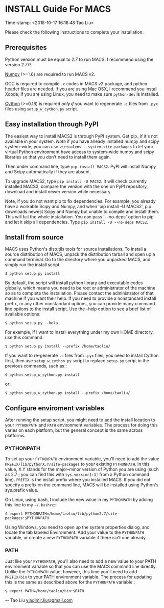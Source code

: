 # INSTALL Guide For MACS
Time-stamp: <2018-10-17 16:18:48 Tao Liu>

Please check the following instructions to complete your installation.

## Prerequisites

Python version must be equal to *2.7* to run MACS. I recommend
using the version *2.7.9*.

[Numpy](http://www.scipy.org/Download) (>=1.6) are required to run MACS v2. 

GCC is required to compile `.c` codes in MACS v2 package, and python
header files are needed. If you are using Mac OSX, I recommend you
install Xcode; if you are using Linux, you need to make sure
`python-dev` is installed.

[Cython](http://cython.org/) (>=0.18) is required *only if* you want to regenerate `.c`
files from `.pyx` files using `setup_w_cython.py` script.

## Easy installation through PyPI

The easiest way to install MACS2 is through PyPI system. Get pip_ if
it's not available in your system. *Note* if you have already
installed numpy and scipy system-wide, you can use `virtualenv
--system-site-packages` to let your virtual Python environment have
access to system-wide numpy and scipy libraries so that you don't need
to install them again.  

Then under command line, type `pip install MACS2`. PyPI will
install Numpy and Scipy automatically if they are absent. 

To upgrade MACS2, type `pip install -U MACS2`. It will check
currently installed MACS2, compare the version with the one on PyPI
repository, download and install newer version while necessary.

Note, if you do not want pip to fix dependencies. For example, you
already have a workable Scipy and Numpy, and when 'pip install -U
MACS2', pip downloads newest Scipy and Numpy but unable to compile and
install them. This will fail the whole installation. You can pass
'--no-deps' option to pip and let it skip all dependencies. Type
`pip install -U --no-deps MACS2`.

## Install from source

MACS uses Python's distutils tools for source installations. To
install a source distribution of MACS, unpack the distribution tarball
and open up a command terminal. Go to the directory where you unpacked
MACS, and simply run the install script:

 `$ python setup.py install`

By default, the script will install python library and executable
codes globally, which means you need to be root or administrator of
the machine so as to complete the installation. Please contact the
administrator of that machine if you want their help. If you need to
provide a nonstandard install prefix, or any other nonstandard
options, you can provide many command line options to the install
script. Use the –help option to see a brief list of available options:

 `$ python setup.py --help`

For example, if I want to install everything under my own HOME
directory, use this command:

 `$ python setup.py install --prefix /home/taoliu/`

If you want to re-generate `.c` files from `.pyx` files, you need
to install Cython first, then use `setup_w_cython.py` script to
replace `setup.py` script in the previous commands, such as::

 `$ python setup_w_cython.py install`

or:

  `$ python setup_w_cython.py install --prefix /home/taoliu/`

## Configure enviroment variables

After running the setup script, you might need to add the install
location to your `PYTHONPATH` and `PATH` environment variables. The
process for doing this varies on each platform, but the general
concept is the same across platforms.

### PYTHONPATH

To set up your `PYTHONPATH` environment variable, you'll need to add the
value `PREFIX/lib/pythonX.Y/site-packages` to your existing
`PYTHONPATH`. In this value, X.Y stands for the major–minor version of
Python you are using (such as 2.7 ; you can find this with
`sys.version[:3]` from a Python command line). `PREFIX` is the install
prefix where you installed MACS. If you did not specify a prefix on
the command line, MACS will be installed using Python's sys.prefix
value.

On Linux, using bash, I include the new value in my `PYTHONPATH` by
adding this line to my `~/.bashrc`::

 `$ export PYTHONPATH=/home/taoliu/lib/python2.7/site-packages:$PYTHONPATH`

Using Windows, you need to open up the system properties dialog, and
locate the tab labeled Environment. Add your value to the `PYTHONPATH`
variable, or create a new `PYTHONPATH` variable if there isn't one
already.

### PATH

Just like your `PYTHONPATH`, you'll also need to add a new value to your
PATH environment variable so that you can use the MACS command line
directly. Unlike the `PYTHONPATH` value, however, this time you'll need
to add `PREFIX/bin` to your PATH environment variable. The process for
updating this is the same as described above for the `PYTHONPATH`
variable::

 `$ export PATH=/home/taoliu/bin:$PATH`

--
Tao Liu <vladimir.liu@gmail.com>

